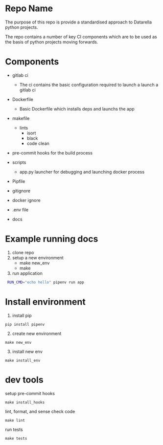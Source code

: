 # Repo Name

The purpose of this repo is provide a standardised approach to Datarella python projects.

The repo contains a number of key CI components which are to be used as the basis of python projects moving forwards.

# Components

- gitlab ci
    - The ci contains the basic configuration required to launch a launch a gitlab ci
  
- Dockerfile
  - Basic Dockerfile which installs deps and launchs the app

- makefile
  - lints
      - isort
      - black
      - code clean
- pre-commit hooks for the build process

- scripts
  - app.py launcher for debugging and launching docker process

- Pipfile

- gitignore
- docker ignore
- .env file
- docs


# Example running docs

1. clone repo
2. setup a new environment
   - make new_env
   - make 
3. run application
```bash
 RUN_CMD="echo hello" pipenv run app
```


# Install environment
1. install pip
```
pip install pipenv
```

2. create new environment
```
make new_env
```
3. install new env
```
make install_env
```




# dev tools
setup pre-commit hooks
```
make install_hooks
```

lint, format, and sense check code
```
make lint
```

run tests

```
make tests
```


